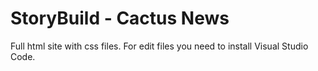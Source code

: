 # StoryBuild - Cactus News
Full html site with css files.
For edit files you need to install Visual Studio Code.
